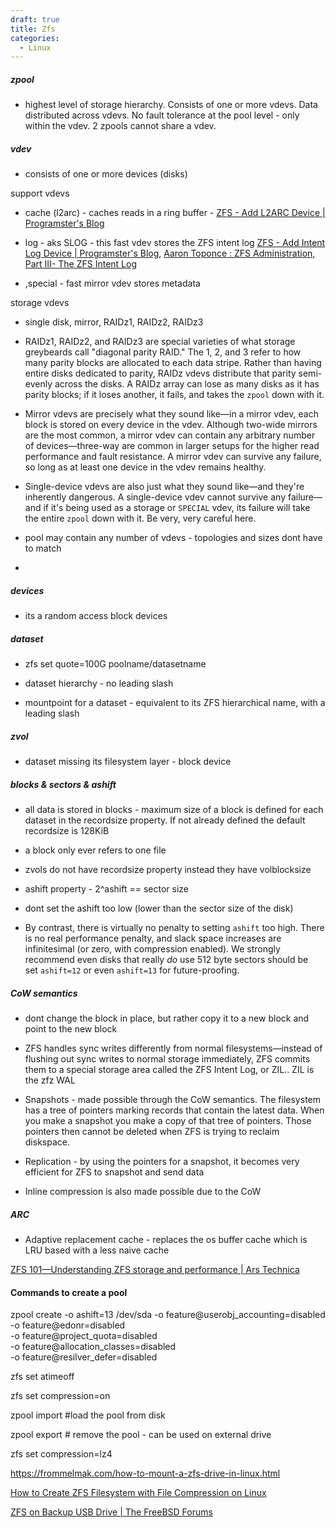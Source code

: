 ```yaml
---
draft: true
title: Zfs
categories:
  - Linux
---
```

##### zpool

- highest level of storage hierarchy. Consists of one or more vdevs. Data distributed across vdevs. No fault tolerance at the pool level - only within the vdev. 2 zpools cannot share a vdev.

##### vdev

- consists of one or more devices (disks)

support vdevs 

- cache (l2arc) - caches reads in a ring buffer - [ZFS - Add L2ARC Device | Programster's Blog](http://blog.programster.org/zfs-add-l2arc) 

- log - aks SLOG - this fast vdev stores the ZFS intent log [ZFS - Add Intent Log Device | Programster's Blog](https://blog.programster.org/zfs-add-intent-log-device), [Aaron Toponce : ZFS Administration, Part III- The ZFS Intent Log](https://pthree.org/2012/12/06/zfs-administration-part-iii-the-zfs-intent-log/)

- ,special - fast mirror vdev stores metadata

storage vdevs 

- single disk, mirror, RAIDz1, RAIDz2, RAIDz3

- RAIDz1, RAIDz2, and RAIDz3 are special varieties of what storage greybeards call "diagonal parity RAID." The 1, 2, and 3 refer to how many parity blocks are allocated to each data stripe. Rather than having entire disks dedicated to parity, RAIDz vdevs distribute that parity semi-evenly across the disks. A RAIDz array can lose as many disks as it has parity blocks; if it loses another, it fails, and takes the `zpool` down with it.

- Mirror vdevs are precisely what they sound like—in a mirror vdev, each block is stored on every device in the vdev. Although two-wide mirrors are the most common, a mirror vdev can contain any arbitrary number of devices—three-way are common in larger setups for the higher read performance and fault resistance. A mirror vdev can survive any failure, so long as at least one device in the vdev remains healthy.

- Single-device vdevs are also just what they sound like—and they're inherently dangerous. A single-device vdev cannot survive any failure—and if it's being used as a storage or `SPECIAL` vdev, its failure will take the entire `zpool` down with it. Be very, very careful here.

- pool may contain any number of vdevs - topologies and sizes dont have to match

- 

##### devices

- its a random access block devices

##### dataset

- zfs set quote=100G poolname/datasetname

- dataset hierarchy - no leading slash

- mountpoint for a dataset - equivalent to its ZFS hierarchical name, with a leading slash

##### zvol

- dataset missing its filesystem layer - block device

##### blocks & sectors & ashift

- all data is stored in blocks - maximum size of a block is defined for each dataset in the recordsize property. If not already defined the default recordsize is 128KiB

- a block only ever refers to one file

- zvols do not have recordsize property instead they have volblocksize 

- ashift property - 2^ashift == sector size

- dont set the ashift too low (lower than the sector size of the disk)

- By contrast, there is virtually no penalty to setting `ashift` too high. There is no real performance penalty, and slack space increases are infinitesimal (or zero, with compression enabled). We strongly recommend even disks that really *do* use 512 byte sectors should be set `ashift=12` or even `ashift=13` for future-proofing.

##### CoW semantics

- dont change the block in place, but rather copy it to a new block and point to the new block

- ZFS handles sync writes differently from normal filesystems—instead of flushing out sync writes to normal storage immediately, ZFS commits them to a special storage area called the ZFS Intent Log, or ZIL.. ZIL is the zfz WAL

- Snapshots - made possible through the CoW semantics. The filesystem has a tree of pointers marking records that contain the latest data. When you make a snapshot you make a copy of that tree of pointers. Those pointers then cannot be deleted when ZFS is trying to reclaim diskspace.

- Replication - by using the pointers for a snapshot, it becomes very efficient for ZFS to snapshot and send data 

- Inline compression is also made possible due to the CoW 

##### ARC

- Adaptive replacement cache - replaces the os buffer cache which is LRU based with a less naive cache

[ZFS 101—Understanding ZFS storage and performance | Ars Technica](https://www.google.com/url?client=internal-element-cse&cx=009773542741016272635:e6s_fsvpe7o&q=https://arstechnica.com/information-technology/2020/05/zfs-101-understanding-zfs-storage-and-performance/&sa=U&ved=2ahUKEwiVoeGTx9vpAhU04nMBHckSDcwQFjAGegQIAxAC&usg=AOvVaw29-5egOT8eC4xQdAdQ-OYU)

#### Commands to create a pool

zpool create -o ashift=13 <poolname> /dev/sda -o feature@userobj_accounting=disabled \
 -o feature@edonr=disabled \
 -o feature@project_quota=disabled \
 -o feature@allocation_classes=disabled \
 -o feature@resilver_defer=disabled

zfs set atimeoff <poolname>

zfs set compression=on <pool>

zpool import <poolname> #load the pool from disk

zpool export <poolname>  # remove the pool - can be used on external drive

zfs set compression=lz4 <poolname>

https://frommelmak.com/how-to-mount-a-zfs-drive-in-linux.html

[How to Create ZFS Filesystem with File Compression on Linux](https://www.thegeekstuff.com/2015/11/zfs-filesystem-compression/)

[ZFS on Backup USB Drive | The FreeBSD Forums](https://forums.freebsd.org/threads/zfs-on-backup-usb-drive.33812/)
